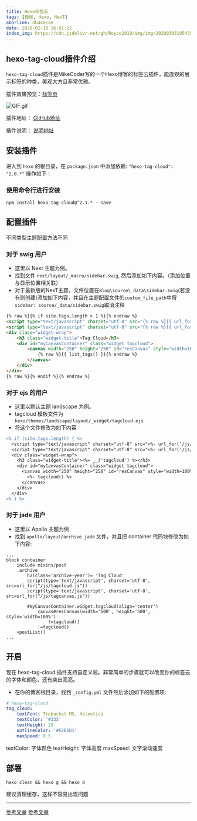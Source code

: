 ```yaml
---
title: Hexo标签云
tags: [教程, Hexo, NexT]
abbrlink: db44ecae
date: 2020-02-10 16:01:12
index_img: https://cdn.jsdelivr.net/gh/Royce2019/img/img/20200303195435.png
---
```



## hexo-tag-cloud插件介绍

`hexo-tag-cloud`插件是MikeCoder写的一个Hexo博客的标签云插件，能直观的展示标签的种类，美观大方且非常优雅。

<!--more-->

插件效果预览：[标签页](https://royce2003.top/tags/)

![GIF.gif](https://i.loli.net/2020/03/05/xcHjV6X8nT9LBdo.gif)

插件地址：
[GitHub地址](https://github.com/MikeCoder/hexo-tag-cloud)

插件说明：
[说明地址](https://github.com/MikeCoder/hexo-tag-cloud/blob/master/README.ZH.md)

## 安装插件

进入到 `hexo` 的根目录，在 `package.json` 中添加依赖: `"hexo-tag-cloud": "2.0.*"` 操作如下：

### 使用命令行进行安装

```
npm install hexo-tag-cloud@^2.1.* --save
```

## 配置插件

不同类型主题配置方法不同

### 对于 swig 用户

- 这里以 Next 主题为例。
- 找到文件 `next/layout/_macro/sidebar.swig`, 然后添加如下内容。（添加位置与显示位置相关联）
- 对于最新版的NexT主题，文件位置在`Blog\source\_data\sidebar.swig`(若没有则创建)添加如下内容，并且在主题配置文件的`custom_file_path`中将`sidebar: source/_data/sidebar.swig`取消注释

```html
{% raw %}{% if site.tags.length > 1 %}{% endraw %}
<script type="text/javascript" charset="utf-8" src="{% raw %}{{ url_for('/js/tagcloud.js') }}{% endraw %}"></script>	
<script type="text/javascript" charset="utf-8" src="{% raw %}{{ url_for('/js/tagcanvas.js') }}{% endraw %}"></script>
<div class="widget-wrap">
    <h3 class="widget-title">Tag Cloud</h3>
    <div id="myCanvasContainer" class="widget tagcloud">
        <canvas width="250" height="250" id="resCanvas" style="width=100%">
            {% raw %}{{ list_tags() }}{% endraw %}
        </canvas>
    </div>
</div>
{% raw %}{% endif %}{% endraw %}
```

### 对于 ejs 的用户

- 这里以默认主题 landscape 为例。
- tagcloud 模板文件为 `hexo/themes/landscape/layout/_widget/tagcloud.ejs`
- 将这个文件修改为如下内容：

```diff
<% if (site.tags.length) { %>
  <script type="text/javascript" charset="utf-8" src="<%- url_for('/js/tagcloud.js') %>"></script>
  <script type="text/javascript" charset="utf-8" src="<%- url_for('/js/tagcanvas.js') %>"></script>
  <div class="widget-wrap">
    <h3 class="widget-title"><%= __('tagcloud') %></h3>
    <div id="myCanvasContainer" class="widget tagcloud">
      <canvas width="250" height="250" id="resCanvas" style="width=100%">
        <%- tagcloud() %>
      </canvas>
    </div>
  </div>
<% } %>
```

### 对于 jade 用户

- 这里以 Apollo 主题为例
- 找到 `apollo/layout/archive.jade` 文件，并且把 container 代码块修改为如下内容:

```
...
block container
    include mixins/post
    .archive
        h2(class='archive-year')= 'Tag Cloud'
        script(type='text/javascript', charset='utf-8', src=url_for("/js/tagcloud.js"))
        script(type='text/javascript', charset='utf-8', src=url_for("/js/tagcanvas.js"))

        #myCanvasContainer.widget.tagcloud(align='center')
            canvas#resCanvas(width='500', height='500', style='width=100%')
                !=tagcloud()
            !=tagcloud()
    +postList()
...
```

## 开启

现在 hexo-tag-cloud 插件支持自定义啦。非常简单的步骤就可以改变你的标签云的字体和颜色，还有突出高亮。

- 在你的博客根目录，找到 `_config.yml` 文件然后添加如下的配置项:

```yml
# hexo-tag-cloud
tag_cloud:
    textFont: Trebuchet MS, Helvetica
    textColor: '#333'
    textHeight: 25
    outlineColor: '#E2E1D1'
    maxSpeed: 0.5
```

textColor: 字体颜色
textHeight: 字体高度
maxSpeed: 文字滚动速度

## 部署

```
hexo clean && hexo g && hexo d
```

建议清理缓存，这样不容易出现问题

------

[参考文章](https://github.com/MikeCoder/hexo-tag-cloud/blob/master/README.ZH.md)
[参考文章](http://www.aomanhao.top/2019/04/20/hexo_Tag_cloud/)